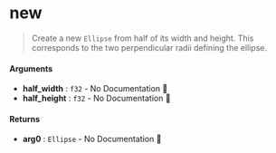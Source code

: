 # new

>  Create a new `Ellipse` from half of its width and height.
>  This corresponds to the two perpendicular radii defining the ellipse.

#### Arguments

- **half\_width** : `f32` \- No Documentation 🚧
- **half\_height** : `f32` \- No Documentation 🚧

#### Returns

- **arg0** : `Ellipse` \- No Documentation 🚧